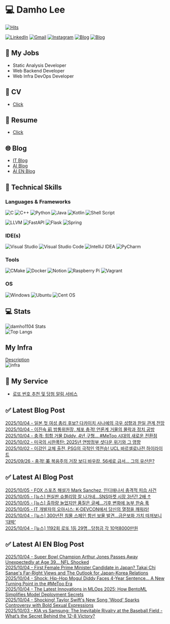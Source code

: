 
# 💻 Damho Lee

[![Hits](https://hits.seeyoufarm.com/api/count/incr/badge.svg?url=https%3A%2F%2Fgithub.com%2Fdamho1104&count_bg=%233D9CC8&title_bg=%23555555&icon=&icon_color=%23E7E7E7&title=hits&edge_flat=false)](https://hits.seeyoufarm.com)  

[![LinkedIn](https://img.shields.io/badge/Linkedin-%230077B5.svg?style=flat&logo=linkedin&logoColor=white)](https://www.linkedin.com/in/damho1104/)
[![Gmail](https://img.shields.io/badge/Gmail-D14836?style=flat&logo=gmail&logoColor=white)](mailto:damho1104@gmail.com)
[![Instagram](https://img.shields.io/badge/Instargram-%23E4405F.svg?style=flat&logo=Instagram&logoColor=white)](https://www.instagram.com/damho1104/)
[![Blog](https://img.shields.io/badge/Blog-%23000000.svg?style=flat&logo=Tistory&logoColor=white)](https://dmomo.co.kr/)
[![Blog](https://img.shields.io/badge/Blog-%23000000.svg?style=flat&logo=WordPress&logoColor=white)](https://blog.ai.dmomo.co.kr/)

## 📃 My Jobs
- Static Analysis Developer
- Web Backend Developer
- Web Infra DevOps Developer

## 📰 CV
- [Click](https://resume.dmomo.net/damho.lee/resume)  

## 📘 Resume
- [Click](https://damho1104.notion.site/8af3191b9815406d95708d9a0cea5a9e)  

## 🌐 Blog
- [IT Blog](https://dmomo.co.kr/)
- [AI Blog](https://blog.ai.dmomo.co.kr/)
- [AI EN Blog](https://ai.trend.dmomo.co.kr/)

## 💪 Technical Skills
### Languages & Frameworks
![C](https://img.shields.io/badge/c-%2300599C.svg?style=flat&logo=c&logoColor=white)
![C++](https://img.shields.io/badge/c++-%2300599C.svg?style=flat&logo=c%2B%2B&logoColor=white)
![Python](https://img.shields.io/badge/Python-3776AB.svg?&style=flat&logo=Python&logoColor=white)
![Java](https://img.shields.io/badge/java-%23ED8B00.svg?style=flat&logo=openjdk&logoColor=white)
![Kotlin](https://img.shields.io/badge/Kotlin-%237F52FF.svg?style=flat&logo=Kotlin&logoColor=white)
![Shell Script](https://img.shields.io/badge/Shell_script-%23121011.svg?style=flat&logo=gnu-bash&logoColor=white)  
  
![LLVM](https://img.shields.io/badge/LLVM/Clang-000B1D.svg?&style=flat&logo=LLVM&logoColor=white)
![FastAPI](https://img.shields.io/badge/FastAPI-005571?style=flat&logo=fastapi)
![Flask](https://img.shields.io/badge/Flask-%23000.svg?style=flat&logo=flask&logoColor=white)
![Spring](https://img.shields.io/badge/Springboot-%236DB33F.svg?style=flat&logo=spring&logoColor=white)
  
  
### IDE(s)
![Visual Studio](https://img.shields.io/badge/Visual%20Studio-5C2D91.svg?style=flat&logo=visual-studio&logoColor=white) 
![Visual Studio Code](https://img.shields.io/badge/Visual%20Studio%20Code-0078d7.svg?style=flat&logo=visual-studio-code&logoColor=white)
![IntelliJ IDEA](https://img.shields.io/badge/IntelliJIDEA-000000.svg?style=flat&logo=intellij-idea&logoColor=white) 
![PyCharm](https://img.shields.io/badge/PyCharm-143?style=flat&logo=pycharm&logoColor=black&color=black&labelColor=green) 


### Tools
![CMake](https://img.shields.io/badge/CMake-%23008FBA.svg?style=flat&logo=cmake&logoColor=white)
![Docker](https://img.shields.io/badge/docker-%230db7ed.svg?style=flat&logo=docker&logoColor=white)
![Notion](https://img.shields.io/badge/Notion-%23000000.svg?style=flat&logo=notion&logoColor=white)
![Raspberry Pi](https://img.shields.io/badge/-RaspberryPi-C51A4A?style=flat&logo=Raspberry-Pi)
![Vagrant](https://img.shields.io/badge/Vagrant-%231563FF.svg?style=flat&logo=vagrant&logoColor=white)


### OS
![Windows](https://img.shields.io/badge/Windows-0078D6?style=flat&logo=windows&logoColor=white)
![Ubuntu](https://img.shields.io/badge/Ubuntu-E95420?style=flat&logo=ubuntu&logoColor=white)
![Cent OS](https://img.shields.io/badge/Cent%20OS-002260?style=flat&logo=centos&logoColor=F0F0F0)


## :computer: Stats
![damho1104 Stats](https://github-readme-stats.vercel.app/api?username=damho1104&hide=issues&show_icons=true&show=prs_merged,prs_merged_percentage&theme=chartreuse-dark)  
![Top Langs](https://github-readme-stats.vercel.app/api/top-langs/?username=damho1104&layout=compact&theme=chartreuse-dark)


## My Infra
[Description](https://dmomo.co.kr/444)  
![infra](https://nextcloud.dmomo.net/apps/files_sharing/publicpreview/EtWDB9RaEXyf4FT?file=/&fileId=142416&x=6016&y=3384&a=true&etag=eee0bc0c4308201c786211582fdbc678)  





## 📣 My Service
- [로또 번호 추천 및 당첨 알림 서비스](https://lotto.dmomo.co.kr/)  


## ✅ Latest Blog Post

[2025/10/04 - 일본 첫 여성 총리 후보? 다카이치 사나에의 극우 성향과 한일 관계 전망](https://dmomo.co.kr/724) <br/>
[2025/10/04 - 이진숙 前 방통위원장, 체포 충격! 언론계 거물의 몰락과 정치 공방](https://dmomo.co.kr/723) <br/>
[2025/10/04 - 충격: 힙합 거물 Diddy, 4년 구형... #MeToo 시대의 새로운 전환점](https://dmomo.co.kr/722) <br/>
[2025/10/02 - 미국의 시한폭탄: 2025년 연방정부 셧다운 위기와 그 영향](https://dmomo.co.kr/721) <br/>
[2025/10/02 - 이강인 교체 출전, PSG의 극적인 역전승! UCL 바르셀로나전 하이라이트](https://dmomo.co.kr/720) <br/>
[2025/09/26 - 충격! 美 복음주의 거장 보디 바우캄, 56세로 급서... 그의 유산은?](https://dmomo.co.kr/719) <br/>

## ✅ Latest AI Blog Post
[2025/10/05 - FOX 스포츠 해설가 Mark Sanchez, 인디애나서 충격적 피습 사건](https://blog.ai.dmomo.co.kr/trend/11377) <br/>
[2025/10/05 - [뉴스] 현실판 슈블리맘 잘 나가네…SNS마켓 시장 3년간 2배 ↑](https://blog.ai.dmomo.co.kr/news/11372) <br/>
[2025/10/05 - [뉴스] 출하량 늘었지만 품질은 글쎄…기후 변화에 농부 한숨 푹](https://blog.ai.dmomo.co.kr/news/11369) <br/>
[2025/10/05 - IT 개발자의 오아시스: K-DEVCON에서 당신의 열정을 깨워라!](https://blog.ai.dmomo.co.kr/ai/11366) <br/>
[2025/10/04 - [뉴스] 300년전 침몰 스페인 함선 보물 발견…금은보화 가치 따져보니 ‘대박’](https://blog.ai.dmomo.co.kr/news/11363) <br/>
[2025/10/04 - [뉴스] 1192회 로또 1등 29명…당첨금 각 10억8000만원](https://blog.ai.dmomo.co.kr/news/11360) <br/>

## ✅ Latest AI EN Blog Post
[2025/10/04 - Super Bowl Champion Arthur Jones Passes Away Unexpectedly at Age 39... NFL Shocked](https://ai.trend.dmomo.co.kr/2025/10/super-bowl-champion-arthur-jones-passes.html) <br/>
[2025/10/04 - First Female Prime Minister Candidate in Japan? Takai Chi Sanae's Far-Right Views and The Outlook for Japan-Korea Relations](https://ai.trend.dmomo.co.kr/2025/10/first-female-prime-minister-candidate.html) <br/>
[2025/10/04 - Shock: Hip-Hop Mogul Diddy Faces 4-Year Sentence... A New Turning Point in the #MeToo Era](https://ai.trend.dmomo.co.kr/2025/10/shock-hip-hop-mogul-diddy-faces-4-year.html) <br/>
[2025/10/04 - The Latest Innovations in MLOps 2025: How BentoML Simplifies Model Deployment Secrets](https://ai.trend.dmomo.co.kr/2025/10/the-latest-innovations-in-mlops-2025.html) <br/>
[2025/10/04 - Shocking! Taylor Swift's New Song 'Wood' Sparks Controversy with Bold Sexual Expressions](https://ai.trend.dmomo.co.kr/2025/10/shocking-taylor-swifts-new-song-wood.html) <br/>
[2025/10/03 - KIA vs Samsung: The Inevitable Rivalry at the Baseball Field - What’s the Secret Behind the 12-8 Victory?](https://ai.trend.dmomo.co.kr/2025/10/kia-vs-samsung-inevitable-rivalry-at.html) <br/>

